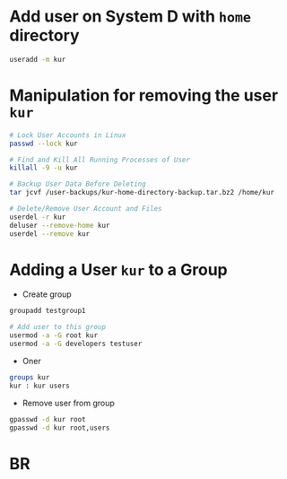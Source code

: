 # Add user on System D with `home` directory
```bash
useradd -m kur
```
# Manipulation for removing the user `kur`
```bash
# Lock User Accounts in Linux
passwd --lock kur

# Find and Kill All Running Processes of User
killall -9 -u kur

# Backup User Data Before Deleting
tar jcvf /user-backups/kur-home-directory-backup.tar.bz2 /home/kur

# Delete/Remove User Account and Files
userdel -r kur 
deluser --remove-home kur
userdel --remove kur
```

# Adding a User `kur` to a Group
-  Create group
```bash 
groupadd testgroup1

# Add user to this group
usermod -a -G root kur
usermod -a -G developers testuser
```
- Oner
```bash
groups kur 
kur : kur users
```
- Remove user from group
```bash
gpasswd -d kur root
gpasswd -d kur root,users
```

# BR
